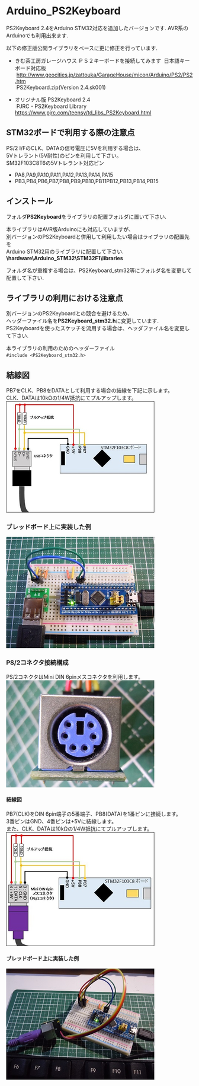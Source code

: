# Arduino_PS2Keyboard
PS2Keyboard 2.4をArduino STM32対応を追加したバージョンです. 
AVR系のArduinoでも利用出来ます.   

以下の修正版公開ライブラリをベースに更に修正を行っています.  

- きむ茶工房ガレージハウス ＰＳ２キーボードを接続してみます 
  日本語キーボード対応版
  http://www.geocities.jp/zattouka/GarageHouse/micon/Arduino/PS2/PS2.htm  
  PS2Keyboard.zip(Version 2.4.sk001) 

- オリジナル版 PS2Keyboard 2.4  
  PJRC - PS2Keyboard Library  
  https://www.pjrc.com/teensy/td_libs_PS2Keyboard.html  

## STM32ボードで利用する際の注意点  
PS/2 I/FのCLK、DATAの信号電圧に5Vを利用する場合は、  
5Vトレラント(5V耐性)のピンを利用して下さい。  
SM32F103C8T6の5Vトレラント対応ピン  
- PA8,PA9,PA10,PA11,PA12,PA13,PA14,PA15
- PB3,PB4,PB6,PB7,PB8,PB9,PB10,PB11PB12,PB13,PB14,PB15

## インストール
フォルダ**PS2Keyboard**をライブラリの配置フォルダに置いて下さい.  

本ライブラリはAVR版Arduinoにも対応していますが、  
別バージョンのPS2Keyboardと併用して利用したい場合はライブラリの配置先を  
Arduino STM32用のライブラリに配置して下さい.  
**\hardware\Arduino_STM32\STM32F1\libraries**  

フォルダ名が重複する場合は、PS2Keyboard_stm32等にフォルダ名を変更して配置して下さい.  

## ライブラリの利用における注意点
別バージョンのPS2Keyboardとの競合を避けるため、  
ヘッダーファイル名を**PS2Keyboard_stm32.h**に変更しています.  
PS2Keyboardを使ったスケッチを流用する場合は、ヘッダファイル名を変更して下さい.  

本ライブラリの利用のためのヘッダーファイル  
`#include <PS2Keyboard_stm32.h>`  


## 結線図
PB7をCLK、PB8をDATAとして利用する場合の結線を下記に示します。  
CLK、DATAは10kΩの1/4W抵抗にてプルアップします。  
![USBコネクタ結線図](https://github.com/Tamakichi/ArduinoSTM32_PS2Keyboard/blob/master/img/03.jpg)

### ブレッドボード上に実装した例
![USBコネクタ接続例](https://github.com/Tamakichi/ArduinoSTM32_PS2Keyboard/blob/master/img/02.jpg)

### PS/2コネクタ接続構成
PS/2コネクタはMini DIN 6pinメスコネクタを利用します。  
![PS/2コネクタ結線図](https://github.com/Tamakichi/ArduinoSTM32_PS2Keyboard/blob/master/img/07.jpg)

#### 結線図
PB7(CLK)をDIN 6pin端子の5番端子、PB8(DATA)を1番ピンに接続します。  
3番ピンはGND、4番ピンは+5Vに結線します。  
また、CLK、DATAは10kΩの1/4W抵抗にてプルアップします。  
![PS/2コネクタ結線図](https://github.com/Tamakichi/ArduinoSTM32_PS2Keyboard/blob/master/img/04.jpg)

#### ブレッドボード上に実装した例
![PS/2コネクタ接続例](https://github.com/Tamakichi/ArduinoSTM32_PS2Keyboard/blob/master//img/06.jpg)
